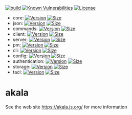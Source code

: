 [![build](https://github.com/npenin/akala/actions/workflows/npm-publish.yml/badge.svg)](https://github.com/npenin/akala/actions/workflows/npm-publish.yml)
[![Known Vulnerabilities](https://snyk.io/test/github/npenin/akala/badge.svg)](https://snyk.io/test/github/npenin/akala)
[![License](https://badgen.net/github/license/npenin/akala)](https://badgen.net/github/license/npenin/akala)

- core: [![Version](https://badgen.net/npm/v/@akala/core)](https://badgen.net/npm/v/@akala/core) [![Size](https://badgen.net/packagephobia/publish/@akala/core)](https://badgen.net/packagephobia/publish/@akala/core)
- json: [![Version](https://badgen.net/npm/v/@akala/json-rpc-ws)](https://badgen.net/npm/v/@akala/json-rpc-ws) [![Size](https://badgen.net/packagephobia/publish/@akala/json-rpc-ws)](https://badgen.net/packagephobia/publish/@akala/json-rpc-ws)
- commands: [![Version](https://badgen.net/npm/v/@akala/commands)](https://badgen.net/npm/v/@akala/commands) [![Size](https://badgen.net/packagephobia/publish/@akala/commands)](https://badgen.net/packagephobia/publish/@akala/commands)
- client: [![Version](https://badgen.net/npm/v/@akala/client)](https://badgen.net/npm/v/@akala/client) [![Size](https://badgen.net/packagephobia/publish/@akala/client)](https://badgen.net/packagephobia/publish/@akala/client)
- server: [![Version](https://badgen.net/npm/v/@akala/server)](https://badgen.net/npm/v/@akala/server) [![Size](https://badgen.net/packagephobia/publish/@akala/server)](https://badgen.net/packagephobia/publish/@akala/server)
- pm: [![Version](https://badgen.net/npm/v/@akala/pm)](https://badgen.net/npm/v/@akala/pm) [![Size](https://badgen.net/packagephobia/publish/@akala/pm)](https://badgen.net/packagephobia/publish/@akala/pm)
- cli: [![Version](https://badgen.net/npm/v/@akala/cli)](https://badgen.net/npm/v/@akala/cli) [![Size](https://badgen.net/packagephobia/publish/@akala/cli)](https://badgen.net/packagephobia/publish/@akala/cli)
- config: [![Version](https://badgen.net/npm/v/@akala/config)](https://badgen.net/npm/v/@akala/config) [![Size](https://badgen.net/packagephobia/publish/@akala/config)](https://badgen.net/packagephobia/publish/@akala/config)
- authentication: [![Version](https://badgen.net/npm/v/@akala/authentication)](https://badgen.net/npm/v/@akala/authentication) [![Size](https://badgen.net/packagephobia/publish/@akala/authentication)](https://badgen.net/packagephobia/publish/@akala/authentication)
- storage: [![Version](https://badgen.net/npm/v/@akala/storage)](https://badgen.net/npm/v/@akala/storage) [![Size](https://badgen.net/packagephobia/publish/@akala/storage)](https://badgen.net/packagephobia/publish/@akala/storage)
- tacl: [![Version](https://badgen.net/npm/v/@akala/tacl)](https://badgen.net/npm/v/@akala/tacl) [![Size](https://badgen.net/packagephobia/publish/@akala/tacl)](https://badgen.net/packagephobia/publish/@akala/tacl)

# akala

See the web site https://akala.js.org/ for more information
